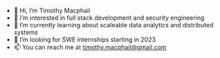 - 👋 Hi, I’m Timothy Macphail
- 👀 I’m interested in full stack development and security engineering
- 🌱 I’m currently learning about scaleable data analytics and distributed systems
- 💞️ I’m looking for SWE internships starting in 2023
- 📫 You can reach me at timothy.macphail@gmail.com
